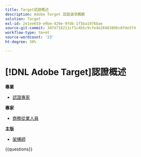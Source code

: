 ```yaml
---
title: Target認證概述
description: Adobe Target 認證選項概觀
solution: Target
exl-id: 2e1ee659-e9be-429e-9fdb-1f5ba1976bae
source-git-commit: 307d716211cf1c4b5c9cfe4e2698389bc8fde5f4
workflow-type: tm+mt
source-wordcount: '23'
ht-degree: 30%

---
```


# [!DNL Adobe Target]認證概述

**專業**

* [認證專家](https://certification.adobe.com/certification/target-business-practitioner-professional) <!--AD0-E408-->

**專家**

* [商務從業人員](https://certification.adobe.com/certification/target-business-practitioner-expert) <!--AD0-E406-->

**主版**

* [架構師](https://certification.adobe.com/certification/target-architect-master) <!--AD0-E409-->

{{questions}}

